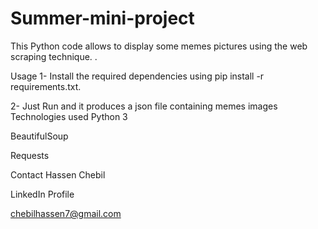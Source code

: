 # Summer-mini-project


This Python code allows to display some memes pictures using the web scraping technique. .

Usage
1- Install the required dependencies using pip install -r requirements.txt.

2- Just Run and it produces a json file containing memes images
Technologies used
Python 3

BeautifulSoup

Requests

Contact
Hassen Chebil

LinkedIn Profile

chebilhassen7@gmail.com
